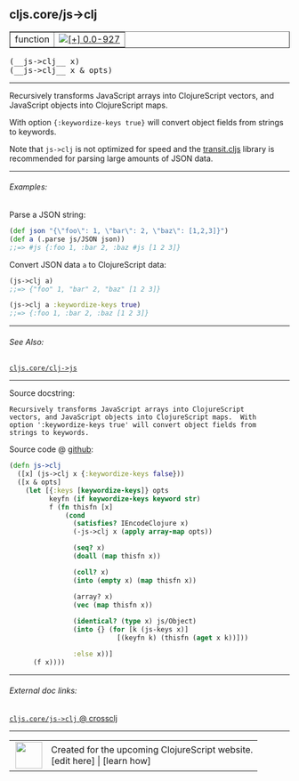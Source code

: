 ## cljs.core/js->clj



 <table border="1">
<tr>
<td>function</td>
<td><a href="https://github.com/cljsinfo/cljs-api-docs/tree/0.0-927"><img valign="middle" alt="[+] 0.0-927" title="Added in 0.0-927" src="https://img.shields.io/badge/+-0.0--927-lightgrey.svg"></a> </td>
</tr>
</table>


 <samp>
(__js->clj__ x)<br>
</samp>
 <samp>
(__js->clj__ x & opts)<br>
</samp>

---

Recursively transforms JavaScript arrays into ClojureScript vectors, and
JavaScript objects into ClojureScript maps.

With option `{:keywordize-keys true}` will convert object fields from strings to
keywords.

Note that `js->clj` is not optimized for speed and the [transit.cljs] library is
recommended for parsing large amounts of JSON data.

[transit.cljs]:http://swannodette.github.io/2014/07/26/transit--clojurescript/



---

###### Examples:

Parse a JSON string:

```clj
(def json "{\"foo\": 1, \"bar\": 2, \"baz\": [1,2,3]}")
(def a (.parse js/JSON json))
;;=> #js {:foo 1, :bar 2, :baz #js [1 2 3]}
```

Convert JSON data `a` to ClojureScript data:

```clj
(js->clj a)
;;=> {"foo" 1, "bar" 2, "baz" [1 2 3]}

(js->clj a :keywordize-keys true)
;;=> {:foo 1, :bar 2, :baz [1 2 3]}
```



---

###### See Also:

[`cljs.core/clj->js`](../cljs.core/clj-GTjs.md)<br>

---


Source docstring:

```
Recursively transforms JavaScript arrays into ClojureScript
vectors, and JavaScript objects into ClojureScript maps.  With
option ':keywordize-keys true' will convert object fields from
strings to keywords.
```


Source code @ [github](https://github.com/clojure/clojurescript/blob/r2629/src/cljs/cljs/core.cljs#L8541-L8569):

```clj
(defn js->clj
  ([x] (js->clj x {:keywordize-keys false}))
  ([x & opts]
    (let [{:keys [keywordize-keys]} opts
          keyfn (if keywordize-keys keyword str)
          f (fn thisfn [x]
              (cond
                (satisfies? IEncodeClojure x)
                (-js->clj x (apply array-map opts))

                (seq? x)
                (doall (map thisfn x))

                (coll? x)
                (into (empty x) (map thisfn x))

                (array? x)
                (vec (map thisfn x))
                 
                (identical? (type x) js/Object)
                (into {} (for [k (js-keys x)]
                           [(keyfn k) (thisfn (aget x k))]))

                :else x))]
      (f x))))
```

<!--
Repo - tag - source tree - lines:

 <pre>
clojurescript @ r2629
└── src
    └── cljs
        └── cljs
            └── <ins>[core.cljs:8541-8569](https://github.com/clojure/clojurescript/blob/r2629/src/cljs/cljs/core.cljs#L8541-L8569)</ins>
</pre>

-->

---



###### External doc links:

[`cljs.core/js->clj` @ crossclj](http://crossclj.info/fun/cljs.core.cljs/js-%3Eclj.html)<br>

---

 <table>
<tr><td>
<img valign="middle" align="right" width="48px" src="http://i.imgur.com/Hi20huC.png">
</td><td>
Created for the upcoming ClojureScript website.<br>
[edit here] | [learn how]
</td></tr></table>

[edit here]:https://github.com/cljsinfo/cljs-api-docs/blob/master/cljsdoc/cljs.core/js-GTclj.cljsdoc
[learn how]:https://github.com/cljsinfo/cljs-api-docs/wiki/cljsdoc-files

<!--

This information was too distracting to show to readers, but I'll leave it
commented here since it is helpful to:

- pretty-print the data used to generate this document
- and show how to retrieve that data



The API data for this symbol:

```clj
{:description "Recursively transforms JavaScript arrays into ClojureScript vectors, and\nJavaScript objects into ClojureScript maps.\n\nWith option `{:keywordize-keys true}` will convert object fields from strings to\nkeywords.\n\nNote that `js->clj` is not optimized for speed and the [transit.cljs] library is\nrecommended for parsing large amounts of JSON data.\n\n[transit.cljs]:http://swannodette.github.io/2014/07/26/transit--clojurescript/",
 :ns "cljs.core",
 :name "js->clj",
 :signature ["[x]" "[x & opts]"],
 :history [["+" "0.0-927"]],
 :type "function",
 :related ["cljs.core/clj->js"],
 :full-name-encode "cljs.core/js-GTclj",
 :source {:code "(defn js->clj\n  ([x] (js->clj x {:keywordize-keys false}))\n  ([x & opts]\n    (let [{:keys [keywordize-keys]} opts\n          keyfn (if keywordize-keys keyword str)\n          f (fn thisfn [x]\n              (cond\n                (satisfies? IEncodeClojure x)\n                (-js->clj x (apply array-map opts))\n\n                (seq? x)\n                (doall (map thisfn x))\n\n                (coll? x)\n                (into (empty x) (map thisfn x))\n\n                (array? x)\n                (vec (map thisfn x))\n                 \n                (identical? (type x) js/Object)\n                (into {} (for [k (js-keys x)]\n                           [(keyfn k) (thisfn (aget x k))]))\n\n                :else x))]\n      (f x))))",
          :title "Source code",
          :repo "clojurescript",
          :tag "r2629",
          :filename "src/cljs/cljs/core.cljs",
          :lines [8541 8569]},
 :examples [{:id "61d263",
             :content "Parse a JSON string:\n\n```clj\n(def json \"{\\\"foo\\\": 1, \\\"bar\\\": 2, \\\"baz\\\": [1,2,3]}\")\n(def a (.parse js/JSON json))\n;;=> #js {:foo 1, :bar 2, :baz #js [1 2 3]}\n```\n\nConvert JSON data `a` to ClojureScript data:\n\n```clj\n(js->clj a)\n;;=> {\"foo\" 1, \"bar\" 2, \"baz\" [1 2 3]}\n\n(js->clj a :keywordize-keys true)\n;;=> {:foo 1, :bar 2, :baz [1 2 3]}\n```"}],
 :full-name "cljs.core/js->clj",
 :docstring "Recursively transforms JavaScript arrays into ClojureScript\nvectors, and JavaScript objects into ClojureScript maps.  With\noption ':keywordize-keys true' will convert object fields from\nstrings to keywords."}

```

Retrieve the API data for this symbol:

```clj
;; from Clojure REPL
(require '[clojure.edn :as edn])
(-> (slurp "https://raw.githubusercontent.com/cljsinfo/cljs-api-docs/catalog/cljs-api.edn")
    (edn/read-string)
    (get-in [:symbols "cljs.core/js->clj"]))
```

-->
